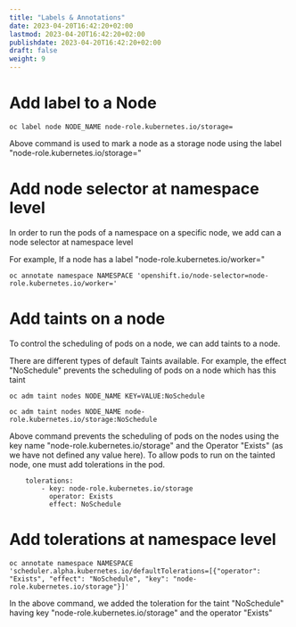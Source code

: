 ```yaml
---
title: "Labels & Annotations"
date: 2023-04-20T16:42:20+02:00
lastmod: 2023-04-20T16:42:20+02:00
publishdate: 2023-04-20T16:42:20+02:00
draft: false
weight: 9
---
```


# Add label to a Node

```
oc label node NODE_NAME node-role.kubernetes.io/storage=
```
Above command is used to mark a node as a storage node using the label "node-role.kubernetes.io/storage="

# Add node selector at namespace level

In order to run the pods of a namespace on a specific node, we add can a node selector at namespace level

For example, If a node has a label "node-role.kubernetes.io/worker="

```
oc annotate namespace NAMESPACE 'openshift.io/node-selector=node-role.kubernetes.io/worker='
```

# Add taints on a node

To control the scheduling of pods on a node, we can add taints to a node.

There are different types of default Taints available. For example, the effect "NoSchedule" prevents the scheduling of pods on a node which has this taint

```
oc adm taint nodes NODE_NAME KEY=VALUE:NoSchedule
```

```
oc adm taint nodes NODE_NAME node-role.kubernetes.io/storage:NoSchedule
```
Above command prevents the scheduling of pods on the nodes using the key name "node-role.kubernetes.io/storage" and the Operator "Exists" (as we have not defined any value here). To allow pods to run on the tainted node, one must add tolerations in the pod.

```
    tolerations:
        - key: node-role.kubernetes.io/storage
          operator: Exists
          effect: NoSchedule

```

# Add tolerations at namespace level

```
oc annotate namespace NAMESPACE 'scheduler.alpha.kubernetes.io/defaultTolerations=[{"operator": "Exists", "effect": "NoSchedule", "key": "node-role.kubernetes.io/storage"}]'

```

In the above command, we added the toleration for the taint "NoSchedule" having key "node-role.kubernetes.io/storage" and the operator "Exists"